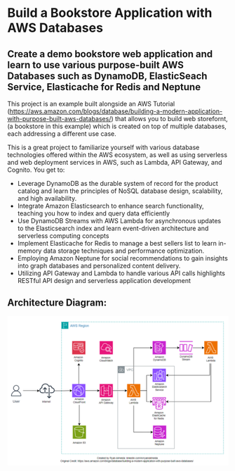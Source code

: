 # Build a Bookstore Application with AWS Databases
## Create a demo bookstore web application and learn to use various purpose-built AWS Databases such as DynamoDB, ElasticSeach Service, Elasticache for Redis and Neptune 


This project is an example built alongside an AWS Tutorial (https://aws.amazon.com/blogs/database/building-a-modern-application-with-purpose-built-aws-databases/) that allows you to build web storefornt, (a bookstore in this example) which is created on top of multiple databases, each addressing a different use case. 

This is a great project to familiarize yourself with various database technologies offered within the AWS ecosystem, as well as using serverless and web deployment services in AWS, such as Lambda, API Gateway, and Cognito. You get to:

- Leverage DynamoDB as the durable system of record for the product catalog and learn the principles of NoSQL database design, scalability, and high availability.
- Integrate Amazon Elasticsearch to enhance search functionality, teaching you how to index and query data efficiently
- Use DynamoDB Streams with AWS Lambda for asynchronous updates to the Elasticsearch index and learn event-driven architecture and serverless computing concepts
- Implement Elasticache for Redis to manage a best sellers list to learn in-memory data storage techniques and performance optimization.
- Employing Amazon Neptune for social recommendations to gain insights into graph databases and personalized content delivery.
- Utilizing API Gateway and Lambda to handle various API calls highlights RESTful API design and serverless application development

## Architecture Diagram:
![Alt text](architecture.png)
